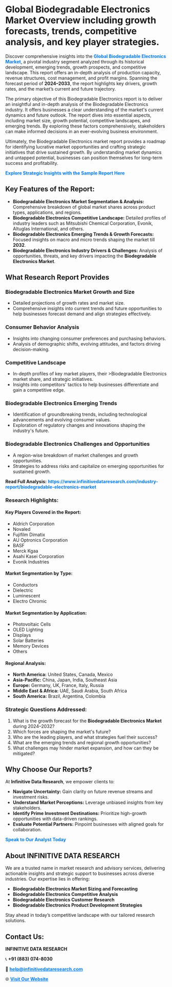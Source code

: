 <h1>Global Biodegradable Electronics Market Overview including growth forecasts, trends, competitive analysis, and key player strategies.</h1>
<p>
Discover comprehensive insights into the 
<a href="https://www.infinitivedataresearch.com/industry-report/biodegradable-electronics-market" rel="dofollow" style="color: #007BFF; text-decoration: none;"><strong>Global Biodegradable Electronics Market</strong></a>, a pivotal industry segment analyzed through its historical development, emerging trends, growth prospects, and competitive landscape. This report offers an in-depth analysis of production capacity, revenue structures, cost management, and profit margins. Spanning the forecast period of <strong>2024–2033</strong>, the report highlights key drivers, growth rates, and the market’s current and future trajectory.
</p>
<p>
The primary objective of this Biodegradable Electronics report is to deliver an insightful and in-depth analysis of the Biodegradable Electronics industry. It offers businesses a clear understanding of the market's current dynamics and future outlook. The report dives into essential aspects, including market size, growth potential, competitive landscapes, and emerging trends. By exploring these factors comprehensively, stakeholders can make informed decisions in an ever-evolving business environment.
</p>
<p>
Ultimately, the Biodegradable Electronics market report provides a roadmap for identifying lucrative market opportunities and crafting strategic initiatives that drive sustained growth. By understanding market dynamics and untapped potential, businesses can position themselves for long-term success and profitability.
</p>
<p>
<a href="https://www.infinitivedataresearch.com/request-sample/reportId=106068" style="color: #007BFF; text-decoration: none;"><strong>Explore Strategic Insights with the Sample Report Here</strong></a>
</p>

<h2>Key Features of the Report:</h2>
<ul>
<li><strong>Biodegradable Electronics Market Segmentation & Analysis:</strong> Comprehensive breakdown of global market shares across product types, applications, and regions.</li>
<li><strong>Biodegradable Electronics Competitive Landscape:</strong> Detailed profiles of industry leaders such as Mitsubishi Chemical Corporation, Evonik, Altuglas International, and others.</li>
<li><strong>Biodegradable Electronics Emerging Trends & Growth Forecasts:</strong> Focused insights on macro and micro trends shaping the market till <strong>2032</strong>.</li>
<li><strong>Biodegradable Electronics Industry Drivers & Challenges:</strong> Analysis of opportunities, threats, and key drivers impacting the <strong>Biodegradable Electronics Market</strong>.</li>
</ul>

<h2>What Research Report Provides</h2>
<h3>Biodegradable Electronics Market Growth and Size</h3>
<ul>
<li>Detailed projections of growth rates and market size.</li>
<li>Comprehensive insights into current trends and future opportunities to help businesses forecast demand and align strategies effectively.</li>
</ul>

<h3>Consumer Behavior Analysis</h3>
<ul>
<li>Insights into changing consumer preferences and purchasing behaviors.</li>
<li>Analysis of demographic shifts, evolving attitudes, and factors driving decision-making.</li>
</ul>

<h3>Competitive Landscape</h3>
<ul>
<li>In-depth profiles of key market players, their >Biodegradable Electronics market share, and strategic initiatives.</li>
<li>Insights into competitors' tactics to help businesses differentiate and gain a competitive edge.</li>
</ul>

<h3>Biodegradable Electronics Emerging Trends</h3>
<ul>
<li>Identification of groundbreaking trends, including technological advancements and evolving consumer values.</li>
<li>Exploration of regulatory changes and innovations shaping the industry's future.</li>
</ul>

<h3>Biodegradable Electronics Challenges and Opportunities</h3>
<ul>
<li>A region-wise breakdown of market challenges and growth opportunities.</li>
<li>Strategies to address risks and capitalize on emerging opportunities for sustained growth.</li>
</ul>
<p><strong>Read Full Analysis:</strong> <a href="https://www.infinitivedataresearch.com/industry-report/biodegradable-electronics-market" rel="dofollow" style="color: #007BFF; text-decoration: none;"><strong>https://www.infinitivedataresearch.com/industry-report/biodegradable-electronics-market</strong></a></p>
<h3>Research Highlights:</h3>
<h4>Key Players Covered in the Report:</h4>
<ul><li>Aldrich Corporation</li><li>Novaled</li><li>Fujifilm Dimatix</li><li>AU Optronics Corporation</li><li>BASF</li><li>Merck Kgaa</li><li>Asahi Kasei Corporation</li><li>Evonik Industries</li></ul>
<h4>Market Segmentation by Type:</h4>
<ul><li>Conductors</li><li>Dielectric</li><li>Luminescent</li><li>Electro Chromic</li></ul>
<h4>Market Segmentation by Application:</h4>
<ul><li>Photovoltaic Cells</li><li>OLED Lighting</li><li>Displays</li><li>Solar Batteries</li><li>Memory Devices</li><li>Others</li></ul>

<h4>Regional Analysis:</h4>
<ul>
<li><strong>North America:</strong> United States, Canada, Mexico</li>
<li><strong>Asia-Pacific:</strong> China, Japan, India, Southeast Asia</li>
<li><strong>Europe:</strong> Germany, UK, France, Italy, Russia</li>
<li><strong>Middle East & Africa:</strong> UAE, Saudi Arabia, South Africa</li>
<li><strong>South America:</strong> Brazil, Argentina, Colombia</li>
</ul>

<h3>Strategic Questions Addressed:</h3>
<ol>
<li>What is the growth forecast for the <strong>Biodegradable Electronics Market</strong> during 2024–2032?</li>
<li>Which forces are shaping the market's future?</li>
<li>Who are the leading players, and what strategies fuel their success?</li>
<li>What are the emerging trends and regional growth opportunities?</li>
<li>What challenges may hinder market expansion, and how can they be mitigated?</li>
</ol>

<h2>Why Choose Our Reports?</h2>
<p>At <strong>Infinitive Data Research</strong>, we empower clients to:</p>
<ul>
<li><strong>Navigate Uncertainty:</strong> Gain clarity on future revenue streams and investment risks.</li>
<li><strong>Understand Market Perceptions:</strong> Leverage unbiased insights from key stakeholders.</li>
<li><strong>Identify Prime Investment Destinations:</strong> Prioritize high-growth opportunities with data-driven rankings.</li>
<li><strong>Evaluate Potential Partners:</strong> Pinpoint businesses with aligned goals for collaboration.</li>
</ul>
<p><a href="https://www.infinitivedataresearch.com/industry-report/biodegradable-electronics-market" rel="dofollow" style="color: #007BFF; text-decoration: none;"><strong>Speak to Our Analyst Today</strong></a></p>

<h2>About INFINITIVE DATA RESEARCH</h2>
<p>We are a trusted name in market research and advisory services, delivering actionable insights and strategic support to businesses across diverse industries. Our expertise lies in offering:</p>
<ul>
<li><strong>Biodegradable Electronics Market Sizing and Forecasting</strong></li>
<li><strong>Biodegradable Electronics Competitive Analysis</strong></li>
<li><strong>Biodegradable Electronics Customer Research</strong></li>
<li><strong>Biodegradable Electronics Product Development Strategies</strong></li>
</ul>
<p>Stay ahead in today’s competitive landscape with our tailored research solutions.</p>

<h2>Contact Us:</h2>
<p><strong>INFINITIVE DATA RESEARCH</strong></p>
<p>📞 <strong>+91 (883) 074-8030</strong></p>
<p>📧 <strong><a href="mailto:help@infinitivedataresearch.com" style="color: #007BFF;">help@infinitivedataresearch.com</a></strong></p>
<p>🌐 <strong><a href="https://www.infinitivedataresearch.com" rel="dofollow" style="color: #007BFF;">Visit Our Website</a></strong></p>